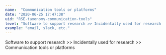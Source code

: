 ```yaml
---
name:  "Communication tools or platforms"
date: "2020-06-25 17:47:38"
uid: "RSE-taxonomy-communication-tools"
level: "Software to support research >> Incidentally used for research >> Communication tools or platforms"
example: "email, slack, etc." 
---
```


Software to support research >> Incidentally used for research >> Communication tools or platforms